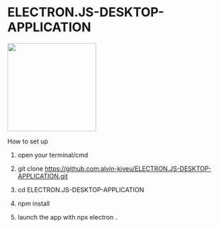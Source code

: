 # ELECTRON.JS-DESKTOP-APPLICATION

<img style="width:200px; height:200px;" src="https://res.cloudinary.com/practicaldev/image/fetch/s--dEmfE1jO--/c_imagga_scale,f_auto,fl_progressive,h_420,q_auto,w_1000/https://dev-to-uploads.s3.amazonaws.com/i/s3uitx6rdv7sod1g2acz.png" />

How to set up

1. open your terminal/cmd

2. git clone https://github.com:alvin-kiveu/ELECTRON.JS-DESKTOP-APPLICATION.git

3. cd ELECTRON.JS-DESKTOP-APPLICATION

3. npm install

4. launch the app with npx electron .


